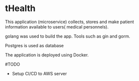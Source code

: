 # tHealth

This application (microservice) collects, stores and make patient information available to users( medical personnels).    

golang was used to build the app. Tools such as gin and gorm.   
 
Postgres is used as database   

The application is deployed using Docker.   

#TODO
* Setup CI/CD to AWS server

